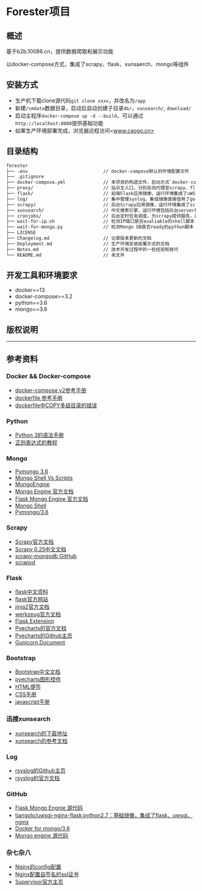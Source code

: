 # Forester项目

## 概述

基于b2b.10086.cn，提供数据爬取和展示功能  

以docker-compose方式，集成了scrapy、flask、xunsaerch、mongo等组件

## 安装方式

- 生产机下载clone源代码`git clone xxxx`，并改名为`/app`
- 新建`/cmdata`数据目录，启动后自动创建子目录`db/`，`xunsearch/`, `download/`
- 启动主程序`docker-compose up -d --build`，可以通过`http://localhost:8080`提供基础功能
- 如果生产环境部署完成，浏览器远程访问<www.caogo.cn>

## 目录结构

``` txt
forester
├── .env                            // docker-compose默认的环境配置文件
├── .gitignore
├── docker-compose.yml              // 本项目的构造文件，启动方式`docker-compuse up -d --build`
├── proxy/                          // 站点主入口，分别反向代理至scrapy、flask、xunsearch
├── flask/                          // 前端Flask应用镜像，运行环境集成了uWSGI，其中`app/`存放python应用
├── log/                            // 集中管理syslog，集成镜像直接借用了goharbor/log:1.9.0
├── scrapy/                         // 后台Scrapy应用镜像，运行环境集成了scrapyd，其中`app/`存放python应用
├── xunsearch/                      // 中文搜索引擎，运行环境包括后台server和前台php，其中`app/`存放php应用
├── cronjobs/                       // 后台定时任务调度，为scrapy提供服务，运行环境集成了docker for docker
├── wait-for-ip.sh                  // 检测IP端口是否avaliable的shell脚本
├── wait-for-mongo.py               // 检测Mongo DB是否ready的python脚本
├── LICENSE
├── Changelog.md                    // 记录版本更新的文档
├── Deployment.md                   // 生产环境安装部署方式的文档
├── Notes.md                        // 技术开发过程中的一些经验和技巧
└── README.md                       // 本文件

```

## 开发工具和环境要求

- docker==13
- docker-compose>=3.2
- python==3.6
- mongo==3.6

## 版权说明

---

## 参考资料

### Docker && Docker-compose

- [docker-compose v2参考手册](https://docs.docker.com/compose/compose-file/compose-file-v2/)
- [dockerfile 参考手册](https://docs.docker.com/engine/reference/builder/#usage)
- [dockerfile中COPY多级目录的错误](https://blog.csdn.net/chent86/article/details/78607319)

### Python

- [Python 3的语法手册](http://www.runoob.com/python3/python3-tutorial.html)
- [正则表达式的教程](https://www.cnblogs.com/wxshi/p/6827056.html)

### Mongo

- [Pymongo 3.6](https://docs.mongodb.com/getting-started/python/client/)
- [Mongo Shell Vs Scripts](https://docs.mongodb.com/manual/tutorial/write-scripts-for-the-mongo-shell/)
- [MongoEngine](http://docs.mongoengine.org/index.html)
- [Mongo Engine 官方文档](https://mongoengine-odm.readthedocs.io/)
- [Flask Mongo Engine 官方文档](https://flask-mongoengine.readthedocs.io/en/latest/)
- [Mongo Shell](https://docs.mongodb.com/manual/mongo/)
- [Pymongo/3.6](http://api.mongodb.com/python/current/index.html)

### Scrapy

- [Scrapy官方文档](https://docs.scrapy.org/en/latest/index.html#)
- [Scrapy 0.25中文文档](http://scrapy-chs.readthedocs.io/zh_CN/latest/index.html)
- [scrapy-mongodb GitHub](https://github.com/sebdah/scrapy-mongodb)
- [scrapyd](http://scrapyd.readthedocs.io/en/stable/)

### Flask

- [flask中文资料](http://docs.jinkan.org/docs/flask/)
- [flask官方网站](http://flask.pocoo.org/docs/0.12/)  
- [jinja2官方文档](http://jinja.pocoo.org/docs/2.10/)
- [werkzeug官方文档](http://werkzeug.pocoo.org/docs/0.14/)
- [Flask Extension](https://wizardforcel.gitbooks.io/flask-extension-docs/content/flask-babel.html)
- [Pyecharts的官方文档](http://pyecharts.org/#/zh-cn/flask)
- [Pyecharts的Github主页](https://github.com/pyecharts/pyecharts)
- [Gunicorn Document](http://docs.gunicorn.org/en/latest/run.html)

### Bootstrap

- [Bootstrap中文文档](https://v4.bootcss.com/docs/4.0/getting-started/introduction/)
- [pyecharts图形控件](http://pyecharts.org/#/zh-cn/)
- [HTML便签](http://www.runoob.com/html/html-quicklist.html)
- [CSS手册](http://www.runoob.com/css/css-tutorial.html)
- [javascript手册](http://www.runoob.com/js/js-tutorial.html)

### 迅搜xunsearch

- [xunsearch的下载地址](http://www.xunsearch.com/site/download)  
- [xunsearch的参考文档](http://www.xunsearch.com/doc/php/guide/start.overview)

### Log

- [rsyslog的Github主页](https://github.com/rsyslog/rsyslog/tree/v8-stable)
- [rsyslog的官方文档](https://www.rsyslog.com/doc/master/configuration/index.html)

### GitHub

- [Flask Mongo Engnie 源代码](https://github.com/MongoEngine/flask-mongoengine)
- [tiangolo/uwsgi-nginx-flask:python2.7：基础镜像，集成了flask、uwsgi、nginx](https://github.com/tiangolo/uwsgi-nginx-flask-docker)
- [Docker for mongo/3.6](https://github.com/docker-library/mongo/tree/a504b49bb5cf896fbf3640b4b8cb0d09a25b53ae/3.6)
- [Mongo engine 源代码](https://github.com/MongoEngine/mongoengine)

### 杂七杂八

- [Nginx的config配置](http://seanlook.com/2015/05/17/nginx-install-and-config/)
- [Nginx配置自签名的ssl证书](https://www.liaoxuefeng.com/article/0014189023237367e8d42829de24b6eaf893ca47df4fb5e000)
- [Supervisor官方主页](http://supervisord.org/running.html#running-supervisord)